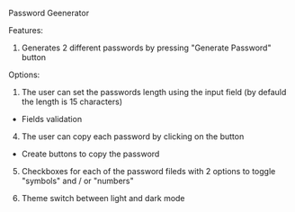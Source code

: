 Password Geenerator

Features: 

1. Generates 2 different passwords by pressing "Generate Password" button 

Options: 

1. The user can set the passwords length using the input field (by defauld the length is 15 characters) 
- Fields validation 

  

4. The user can copy each password by clicking on the button 
- Create buttons to copy the password 

5. Checkboxes for each of the password fileds with 2 options to toggle "symbols" and / or "numbers" 

6. Theme switch between light and dark mode 
